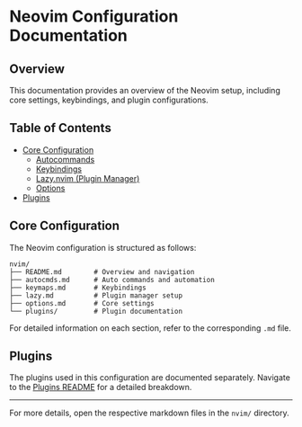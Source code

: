 # Neovim Configuration Documentation

## Overview
This documentation provides an overview of the Neovim setup, including core settings, keybindings, and plugin configurations.

## Table of Contents
- [Core Configuration](#core-configuration)
  - [Autocommands](autocmds.md)
  - [Keybindings](keymaps.md)
  - [Lazy.nvim (Plugin Manager)](lazy.md)
  - [Options](options.md)
- [Plugins](plugins/README.md)

## Core Configuration
The Neovim configuration is structured as follows:
```
nvim/
├── README.md        # Overview and navigation
├── autocmds.md      # Auto commands and automation
├── keymaps.md       # Keybindings
├── lazy.md          # Plugin manager setup
├── options.md       # Core settings
└── plugins/         # Plugin documentation
```

For detailed information on each section, refer to the corresponding `.md` file.

## Plugins
The plugins used in this configuration are documented separately. Navigate to the [Plugins README](plugins/README.md) for a detailed breakdown.

---

For more details, open the respective markdown files in the `nvim/` directory.

